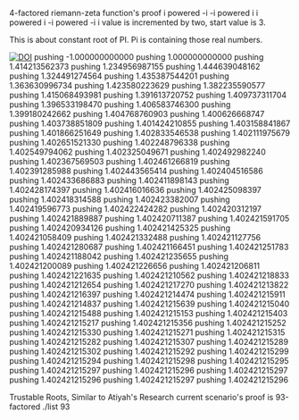 4-factored riemann-zeta function's proof
i powered -i
-i powered i
i powered i
-i powered -i
i value is incremented by two, start value is 3.

This is about constant root of PI.
Pi is containing those real numbers.


[![DOI](https://zenodo.org/badge/DOI/10.5281/zenodo.11518808.svg)](https://doi.org/10.5281/zenodo.11518808)
pushing -1.000000000000
pushing 1.000000000000
pushing 1.414213562373
pushing 1.234956987155
pushing 1.444639048162
pushing 1.324491274564
pushing 1.435387544201
pushing 1.363630996734
pushing 1.423580223629
pushing 1.382235590577
pushing 1.415068493981
pushing 1.391613720752
pushing 1.409737311704
pushing 1.396533198470
pushing 1.406583746300
pushing 1.399180242662
pushing 1.404768760903
pushing 1.400626668747
pushing 1.403738851809
pushing 1.401424210855
pushing 1.403158841867
pushing 1.401866251649
pushing 1.402833546538
pushing 1.402111975679
pushing 1.402651521330
pushing 1.402248796338
pushing 1.402549794062
pushing 1.402325049671
pushing 1.402492982240
pushing 1.402367569503
pushing 1.402461266819
pushing 1.402391285988
pushing 1.402443565414
pushing 1.402404516586
pushing 1.402433686883
pushing 1.402411898143
pushing 1.402428174397
pushing 1.402416016636
pushing 1.402425098397
pushing 1.402418314588
pushing 1.402423382007
pushing 1.402419596773
pushing 1.402422424282
pushing 1.402420312197
pushing 1.402421889887
pushing 1.402420711387
pushing 1.402421591705
pushing 1.402420934126
pushing 1.402421425325
pushing 1.402421058409
pushing 1.402421332488
pushing 1.402421127756
pushing 1.402421280687
pushing 1.402421166451
pushing 1.402421251783
pushing 1.402421188042
pushing 1.402421235655
pushing 1.402421200089
pushing 1.402421226656
pushing 1.402421206811
pushing 1.402421221635
pushing 1.402421210562
pushing 1.402421218833
pushing 1.402421212654
pushing 1.402421217270
pushing 1.402421213822
pushing 1.402421216397
pushing 1.402421214474
pushing 1.402421215911
pushing 1.402421214837
pushing 1.402421215639
pushing 1.402421215040
pushing 1.402421215488
pushing 1.402421215153
pushing 1.402421215403
pushing 1.402421215217
pushing 1.402421215356
pushing 1.402421215252
pushing 1.402421215330
pushing 1.402421215271
pushing 1.402421215315
pushing 1.402421215282
pushing 1.402421215307
pushing 1.402421215289
pushing 1.402421215302
pushing 1.402421215292
pushing 1.402421215299
pushing 1.402421215294
pushing 1.402421215298
pushing 1.402421215295
pushing 1.402421215297
pushing 1.402421215296
pushing 1.402421215297
pushing 1.402421215296
pushing 1.402421215297
pushing 1.402421215296


Trustable Roots, Similar to Atiyah's Research
current scenario's proof is 93-factored
./list 93
